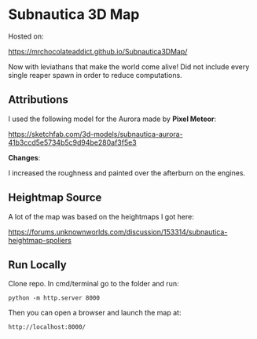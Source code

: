 # Subnautica 3D Map

Hosted on:

https://mrchocolateaddict.github.io/Subnautica3DMap/

Now with leviathans that make the world come alive! Did not include every single reaper
spawn in order to reduce computations.

## Attributions

I used the following model for the Aurora made by **Pixel Meteor**:

https://sketchfab.com/3d-models/subnautica-aurora-41b3ccd5e5734b5c9d94be280af3f5e3

**Changes**:

I increased the roughness and painted over the afterburn on the engines.

## Heightmap Source

A lot of the map was based on the heightmaps I got here:

https://forums.unknownworlds.com/discussion/153314/subnautica-heightmap-spoliers

## Run Locally

Clone repo. In cmd/terminal go to the folder and run:

```
python -m http.server 8000
```

Then you can open a browser and launch the map at:

```
http://localhost:8000/
```

